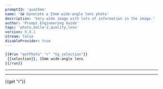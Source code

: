```yaml
---
promptId: 'qua15mm'
name: '🖼️ Generate a 15mm wide-angle lens photo'
description: 'Very wide image with lots of information in the image.'
author: 'Prompt Engineering Guide'
tags: 'photo,dalle-2,quality,lens'
version: 0.0.1
stream: false
disableProvider: true
---
```

```handlebars
{{#run "getPhoto" "r" "tg_selection"}}
 {{selection}}, 15mm wide-angle lens
{{/run}}
```
***
***
{{get "r"}}